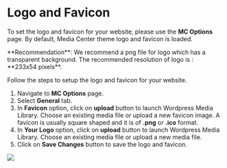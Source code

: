 # Logo and Favicon

To set the logo and favicon for your website, please use the **MC Options** page. By default, Media Center theme logo and favicon is loaded.

<div class="alert alert-info">**Recommendation**: We recommend a png file for logo which has a transparent background. The recommended resolution of logo is : **233x54 pixels**.</div>

Follow the steps to setup the logo and favicon for your website.

1. Navigate to **MC Options** page.
2. Select **General** tab.
3. In **Favicon** option, click on **upload** button to launch Wordpress Media Library. Choose an existing media file or upload a new favicon image. A favicon is usually square shaped and it is of **.png** or **.ico** format.
3. In **Your Logo** option, click on **upload** button to launch Wordpress Media Library. Choose an existing media file or upload a new media file.
4. Click on **Save Changes** button to save the logo and favicon.

![](https://raw.githubusercontent.com/ibndawood/mcwpdoc/master/assets/images/theme-option-logo.png)
